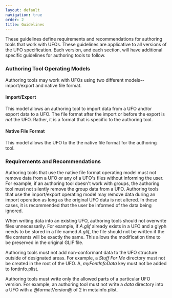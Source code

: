 ```yaml
---
layout: default
navigation: true
order: 2
title: Guidelines
---
```


These guidelines define requirements and recommendations for authoring tools that work with UFOs. These guidelines are applicative to all versions of the UFO specification. Each version, and each section, will have additional specific guidelines for authoring tools to follow.

### Authoring Tool Operating Models

Authoring tools may work with UFOs using two different models--import/export and native file format.

#### Import/Export

This model allows an authoring tool to import data from a UFO and/or export data to a UFO. The file format after the import or before the export is _not_ the UFO. Rather, it is a format that is specific to the authoring tool.

#### Native File Format

This model allows the UFO to the the native file format for the authoring tool.

### Requirements and Recommendations

Authoring tools that use the native file format operating model must not remove data from a UFO or any of a UFO's files without informing the user. For example, if an authoring tool doesn't work with groups, the authoring tool must not silently remove the group data from a UFO. Authoring tools that use the import/export operating model may remove data during an import operation as long as the original UFO data is not altered. In these cases, it is recommended that the user be informed of the data being ignored.

When writing data into an existing UFO, authoring tools should not overwrite files unnecessarily. For example, if _A.glif_ already exists in a UFO and a glyph needs to be stored in a file named _A.glif_, the file should not be written if the file contents will be exactly the same. This allows the modification time to be preserved in the original GLIF file.

Authoring tools must not add non-conformant data to the UFO structure outside of designated areas. For example, a _Stuff For Me_ directory must not be created in the root of the UFO. A, _myFontInfoData_ key must not be added to fontinfo.plist.

Authoring tools must write only the allowed parts of a particular UFO version. For example, an authoring tool must not write a _data_ directory into a UFO with a @formatVersion@ of 2 in metainfo.plist.
